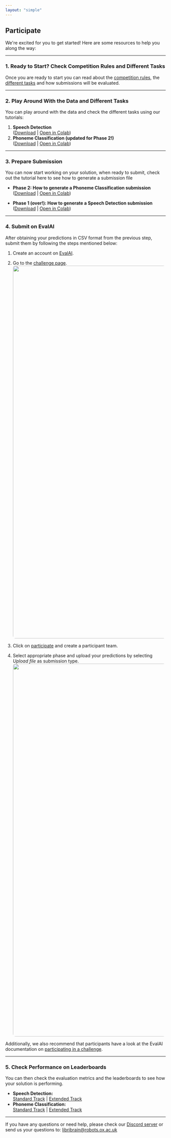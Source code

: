 ```yaml
---
layout: "simple"
---
```


## Participate
We're excited for you to get started! Here are some resources to help you along the way:

---

### 1. Ready to Start? Check Competition Rules and Different Tasks
  Once you are ready to start you can read about the [competition rules](../rules), the [different tasks](../tracks) and how submissions will be evaluated.

---

### 2. Play Around With the Data and Different Tasks

You can play around with the data and check the different tasks using our tutorials:

1. **Speech Detection**  
  ([Download](https://neural-processing-lab.github.io/2025-libribrain-competition/links/speech-colab) | [Open in Colab](https://colab.research.google.com/github/neural-processing-lab/2025-libribrain-competition/blob/main/static/colabs/LibriBrain_Competition_Speech_Detection.ipynb))
2. **Phoneme Classification (updated for Phase 2!)**  
  ([Download](https://neural-processing-lab.github.io/2025-libribrain-competition/links/phoneme-colab) | [Open in Colab](https://colab.research.google.com/github/neural-processing-lab/2025-libribrain-competition/blob/main/static/colabs/LibriBrain_Competition_Phoneme_Classification.ipynb))

---

### 3. Prepare Submission

You can now start working on your solution, when ready to submit, check out the tutorial here to see how to generate a submission file


* **Phase 2: How to generate a Phoneme Classification submission**  
  ([Download](https://neural-processing-lab.github.io/2025-libribrain-competition/links/phoneme-submission-colab) | [Open in Colab](https://colab.research.google.com/github/neural-processing-lab/2025-libribrain-competition/blob/main/static/colabs/LibriBrain_Competition_Phoneme_Task_Submission_Tutorial.ipynb))

* **Phase 1 (over!): How to generate a Speech Detection submission**  
  ([Download](https://neural-processing-lab.github.io/2025-libribrain-competition/links/submission-colab) | [Open in Colab](https://colab.research.google.com/github/neural-processing-lab/2025-libribrain-competition/blob/main/static/colabs/LibriBrain_Competition_Submission_Tutorial.ipynb))

---

### 4. Submit on EvalAI
After obtaining your predictions in CSV format from the previous step, submit them by following the steps mentioned below:
1. Create an account on [EvalAI](https://eval.ai/).

2. Go to the [challenge page](https://eval.ai/web/challenges/challenge-page/2504/overview).
   <img src="../images/evalai_overview.png" style="width: 1170px; height: 415px: cover; border-radius: 8px; display: block; margin: auto;"/>

3. Click on [participate](https://eval.ai/web/challenges/challenge-page/2504/participate) and create a participant team.

4. Select appropriate phase and upload your predictions by selecting _Upload file_ as submission type.
   <img src="../images/evalai_submission.png" style="width: 1170px; height: 415px: cover; border-radius: 8px; display: block; margin: auto;"/>

Additionally, we also recommend that participants have a look at the EvalAI documentation on [participating in a challenge](https://evalai.readthedocs.io/en/latest/participate.html).

---

### 5. Check Performance on Leaderboards
You can then check the evaluation metrics and the leaderboards to see how your solution is performing.
- **Speech Detection:**  
  [Standard Track](../leaderboard/speech_detection_standard) | [Extended Track](../leaderboard/speech_detection_extended)
- **Phoneme Classification:**  
  [Standard Track](../leaderboard/phoneme_classification_standard) | [Extended Track](../leaderboard/phoneme_classification_extended)

---

If you have any questions or need help, please check our [Discord server](https://neural-processing-lab.github.io/2025-libribrain-competition/links/discord) or send us your questions to: [libribrain@robots.ox.ac.uk](mailto:libribrain@robots.ox.ac.uk)